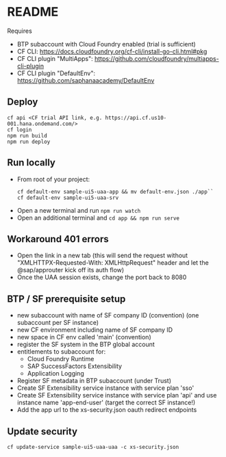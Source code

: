 # README

Requires

- BTP subaccount with Cloud Foundry enabled (trial is sufficient)
- CF CLI: https://docs.cloudfoundry.org/cf-cli/install-go-cli.html#pkg
- CF CLI plugin "MultiApps": https://github.com/cloudfoundry/multiapps-cli-plugin
- CF CLI plugin "DefaultEnv": https://github.com/saphanaacademy/DefaultEnv

## Deploy

```console
cf api <CF trial API link, e.g. https://api.cf.us10-001.hana.ondemand.com/>
cf login
npm run build
npm run deploy
```

## Run locally

- From root of your project:
  ```console
  cf default-env sample-ui5-uaa-app && mv default-env.json ./app``
  cf default-env sample-ui5-uaa-srv
  ```
- Open a new terminal and run `npm run watch`
- Open an additional terminal and `cd app && npm run serve`

## Workaround 401 errors

- Open the link in a new tab (this will send the request without "XMLHTTPX-Requested-With:
  XMLHttpRequest" header and let the @sap/approuter kick off its auth flow)
- Once the UAA session exists, change the port back to 8080

## BTP / SF prerequisite setup

- new subaccount with name of SF company ID (convention) (one subaccount per SF instance)
- new CF environment including name of SF company ID
- new space in CF env called 'main' (convention)
- register the SF system in the BTP global account
- entitlements to subaccount for:
  - Cloud Foundry Runtime
  - SAP SuccessFactors Extensibility
  - Application Logging
- Register SF metadata in BTP subaccount (under Trust)
- Create SF Extensibility service instance with service plan 'sso'
- Create SF Extensibility service instance with service plan 'api' and use instance name 'app-end-user' (target the correct SF instance!)
- Add the app url to the xs-security.json oauth redirect endpoints

## Update security

```console
cf update-service sample-ui5-uaa-uaa -c xs-security.json
```
